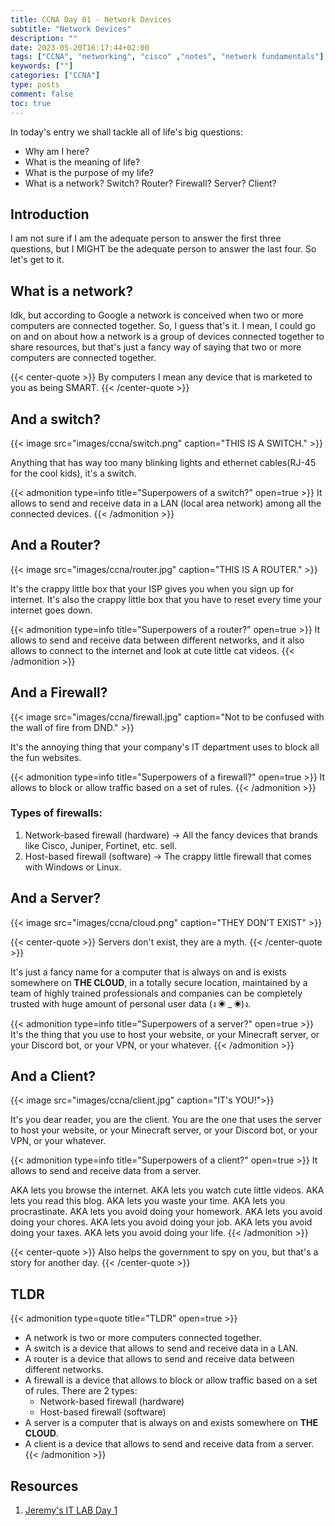 ```yaml
---
title: CCNA Day 01 - Network Devices
subtitle: "Network Devices"
description: ""
date: 2023-05-20T16:17:44+02:00
tags: ["CCNA", "networking", "cisco" ,"notes", "network fundamentals"]
keywords: [""]
categories: ["CCNA"]
type: posts
comment: false
toc: true
---
```

In today's entry we shall tackle all of life's big questions:
 - Why am I here?
 - What is the meaning of life?
 - What is the purpose of my life?
 - What is a network? Switch? Router? Firewall? Server? Client?

<!--more-->
## Introduction

I am not sure if I am the adequate person to answer the first three questions, but I MIGHT be the adequate person to answer the last four. So let's get to it.

## What is a network?

Idk, but according to Google a network is conceived when two or more computers are connected together. So, I guess that's it. I mean, I could go on and on about how a network is a group of devices connected together to share resources, but that's just a fancy way of saying that two or more computers are connected together.

{{< center-quote >}}
By computers I mean any device that is marketed to you as being SMART.
{{< /center-quote >}}

## And a switch?

{{< image src="images/ccna/switch.png" caption="THIS IS A SWITCH." >}}

Anything that has way too many blinking lights and ethernet cables(RJ-45 for the cool kids), it's a switch.

{{< admonition type=info title="Superpowers of a switch?" open=true >}}
It allows to send and receive data in a LAN (local area network) among all the connected devices.
{{< /admonition >}}

## And a Router?

{{< image src="images/ccna/router.jpg" caption="THIS IS A ROUTER." >}}

It's the crappy little box that your ISP gives you when you sign up for internet. It's also the crappy little box that you have to reset every time your internet goes down.

{{< admonition type=info title="Superpowers of a router?" open=true >}}
It allows to send and receive data between different networks, and it also allows to connect to the internet and look at cute little cat videos.
{{< /admonition >}}

## And a Firewall?

{{< image src="images/ccna/firewall.jpg" caption="Not to be confused with the wall of fire from DND." >}}

It's the annoying thing that your company's IT department uses to block all the fun websites.

{{< admonition type=info title="Superpowers of a firewall?" open=true >}}
It allows to block or allow traffic based on a set of rules.
{{< /admonition >}}

### Types of firewalls:

 1. Network-based firewall (hardware) &rarr; All the fancy devices that brands like Cisco, Juniper, Fortinet, etc. sell.
 2. Host-based firewall (software) &rarr; The crappy little firewall that comes with Windows or Linux.

## And a Server?

{{< image src="images/ccna/cloud.png" caption="THEY DON'T EXIST" >}}

{{< center-quote >}}
Servers don't exist, they are a myth.
{{< /center-quote >}}

It's just a fancy name for a computer that is always on and is exists somewhere on **THE CLOUD**, in a totally secure location, maintained by a team of highly trained professionals and companies can be completely trusted with huge amount of personal user data (ง ◉ _ ◉)ง.

{{< admonition type=info title="Superpowers of a server?" open=true >}}
It's the thing that you use to host your website, or your Minecraft server, or your Discord bot, or your VPN, or your whatever.
{{< /admonition >}}

## And a Client?

{{< image src="images/ccna/client.jpg" caption="IT's YOU!">}}

It's you dear reader, you are the client. You are the one that uses the server to host your website, or your Minecraft server, or your Discord bot, or your VPN, or your whatever.

{{< admonition type=info title="Superpowers of a client?" open=true >}}
It allows to send and receive data from a server. 

AKA lets you browse the internet. AKA lets you watch cute little videos. AKA lets you read this blog. AKA lets you waste your time. AKA lets you procrastinate. AKA lets you avoid doing your homework. AKA lets you avoid doing your chores. AKA lets you avoid doing your job. AKA lets you avoid doing your taxes. AKA lets you avoid doing your life.
{{< /admonition >}}

{{< center-quote >}}
Also helps the government to spy on you, but that's a story for another day.
{{< /center-quote >}}

## TLDR
{{< admonition type=quote title="TLDR" open=true >}}
- A network is two or more computers connected together.
- A switch is a device that allows to send and receive data in a LAN.
- A router is a device that allows to send and receive data between different networks.
- A firewall is a device that allows to block or allow traffic based on a set of rules. There are 2 types:
    - Network-based firewall (hardware)
    - Host-based firewall (software)
- A server is a computer that is always on and exists somewhere on **THE CLOUD**.
- A client is a device that allows to send and receive data from a server.
{{< /admonition >}}

## Resources
1. [Jeremy's IT LAB Day 1](https://www.youtube.com/watch?v=H8W9oMNSuwo)